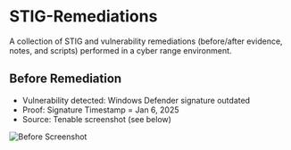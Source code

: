# STIG-Remediations
A collection of STIG and vulnerability remediations (before/after evidence, notes, and scripts) performed in a cyber range environment.
## Before Remediation
- Vulnerability detected: Windows Defender signature outdated
- Proof: Signature Timestamp = Jan 6, 2025
- Source: Tenable screenshot (see below)

![Before Screenshot](DefenderSignature-Before.png)



